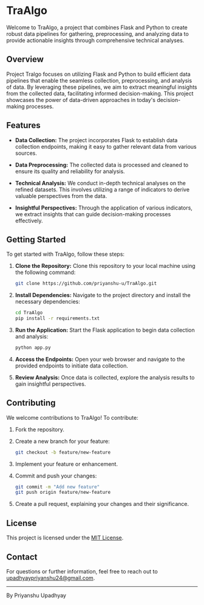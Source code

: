 # TraAlgo

Welcome to TraAlgo, a project that combines Flask and Python to create robust data pipelines for gathering, preprocessing, and analyzing data to provide actionable insights through comprehensive technical analyses.

## Overview

Project Tralgo focuses on utilizing Flask and Python to build efficient data pipelines that enable the seamless collection, preprocessing, and analysis of data. By leveraging these pipelines, we aim to extract meaningful insights from the collected data, facilitating informed decision-making. This project showcases the power of data-driven approaches in today's decision-making processes.

## Features

- **Data Collection:** The project incorporates Flask to establish data collection endpoints, making it easy to gather relevant data from various sources.

- **Data Preprocessing:** The collected data is processed and cleaned to ensure its quality and reliability for analysis.

- **Technical Analysis:** We conduct in-depth technical analyses on the refined datasets. This involves utilizing a range of indicators to derive valuable perspectives from the data.

- **Insightful Perspectives:** Through the application of various indicators, we extract insights that can guide decision-making processes effectively.

## Getting Started

To get started with TraAlgo, follow these steps:

1. **Clone the Repository:** Clone this repository to your local machine using the following command:
   ```sh
   git clone https://github.com/priyanshu-u/TraAlgo.git
   ```

2. **Install Dependencies:** Navigate to the project directory and install the necessary dependencies:
   ```sh
   cd TraAlgo
   pip install -r requirements.txt
   ```

3. **Run the Application:** Start the Flask application to begin data collection and analysis:
   ```sh
   python app.py
   ```

4. **Access the Endpoints:** Open your web browser and navigate to the provided endpoints to initiate data collection.

5. **Review Analysis:** Once data is collected, explore the analysis results to gain insightful perspectives.

## Contributing

We welcome contributions to TraAlgo! To contribute:

1. Fork the repository.

2. Create a new branch for your feature:
   ```sh
   git checkout -b feature/new-feature
   ```

3. Implement your feature or enhancement.

4. Commit and push your changes:
   ```sh
   git commit -m "Add new feature"
   git push origin feature/new-feature
   ```

5. Create a pull request, explaining your changes and their significance.

## License

This project is licensed under the [MIT License](LICENSE).

## Contact

For questions or further information, feel free to reach out to [upadhyaypriyanshu24@gmail.com](mailto:upadhyaypriyanshu24@gmail.com).

---

By Priyanshu Upadhyay
